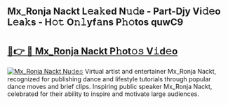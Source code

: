 ## Mx_Ronja Nackt L𝚎a𝚔ed N𝚞𝚍e - Part-Djy Vi𝚍𝚎o L𝚎a𝚔s - H𝚘𝚝 O𝚗𝚕yf𝚊ns P𝚑𝚘tos quwC9

# <h2><a href="http://kf7vkel.oniu.top/?m=Mx_Ronja+Nackt">🔗👉 🔴 Mx_Ronja Nackt P𝚑ot𝚘𝚜 V𝚒d𝚎o</a></h2>

[![Mx_Ronja Nackt Nu𝚍e𝚜](https://i.imgur.com/0qMVB7G.gif)](http://kf7vkel.oniu.top/?m=Mx_Ronja+Nackt)
Virtual artist and entertainer Mx_Ronja Nackt, recognized for publishing dance and lifestyle tutorials through popular dance moves and brief clips. Inspiring public speaker Mx_Ronja Nackt, celebrated for their ability to inspire and motivate large audiences.  
